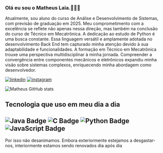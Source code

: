 ### Olá eu sou o Matheus Laia.🙋🏽‍♂️

Atualmente, sou aluno do curso de Análise e Desenvolvimento de Sistemas, com previsão de graduação em 2025. Meu comprometimento com a excelência se reflete não apenas nessa direção, mas também na conclusão do curso de Técnico em Mecatrônica.
 A dedicação ao estudo de Python é uma busca constante. Essa linguagem versátil e amplamente adotada no desenvolvimento Back End tem capturado minha atenção devido à sua adaptabilidade e funcionalidades.
 A formação em Técnico em Mecatrônica trouxe uma perspectiva multidisciplinar à minha jornada. Compreender a convergência entre componentes mecânicos e eletrônicos expandiu minha visão sobre sistemas complexos, enriquecendo minha abordagem como desenvolvedor.
 
[![linkedin](https://img.shields.io/badge/LinkedIn-0077B5?style=for-the-badge&logo=linkedin&logoColor=white)](https://www.linkedin.com/in/matheuslaia/)
[![instagram](https://img.shields.io/badge/Instagram-E4405F?style=for-the-badge&logo=instagram&logoColor=white)](https://www.instagram.com/matheuslaiaa/)


![Matheus GitHub stats](https://github-readme-stats.vercel.app/api?username=MatheusLaiaa&show_icons=true&theme=radical)



## Tecnologia que uso em meu dia a dia 

![Java Badge](https://img.shields.io/badge/Java-ED8B00?style=for-the-badge&logo=openjdk&logoColor=white)
![C Badge](https://img.shields.io/badge/C-00599C?style=for-the-badge&logo=c&logoColor=white)
![Python Badge](https://img.shields.io/badge/Python-3776AB?style=for-the-badge&logo=python&logoColor=white)
![JavaScript Badge](https://img.shields.io/badge/JavaScript-F7DF1E?style=for-the-badge&logo=javascript&logoColor=black)
-------------------------------------------------

Por isso não desanimamos. Embora exteriormente estejamos a desgastar-nos, interiormente estamos sendo renovados dia após dia

